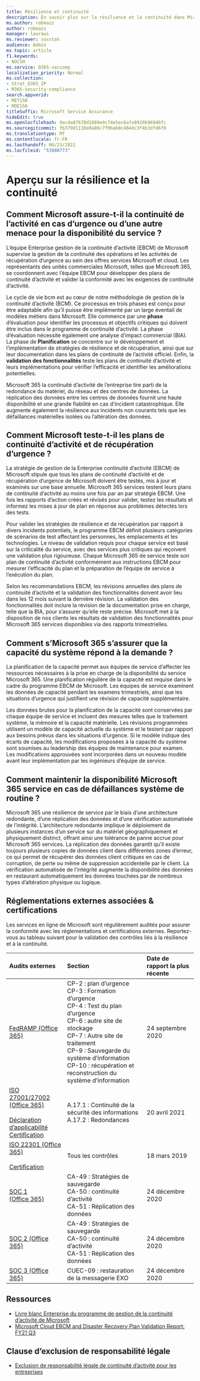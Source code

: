 ```yaml
---
title: Résilience et continuité
description: En savoir plus sur la résilience et la continuité dans Microsoft 365
ms.author: robmazz
author: robmazz
manager: laurawi
ms.reviewer: sosstah
audience: Admin
ms.topic: article
f1.keywords:
- NOCSH
ms.service: O365-seccomp
localization_priority: Normal
ms.collection:
- Strat_O365_IP
- M365-security-compliance
search.appverid:
- MET150
- MOE150
titleSuffix: Microsoft Service Assurance
hideEdit: true
ms.openlocfilehash: 9ac4a87670d1889e9c74e5ec6afe8920b96946fc
ms.sourcegitcommit: fb379d1110a9a86c7f9bab8c484dc3f4b3dfd6f0
ms.translationtype: MT
ms.contentlocale: fr-FR
ms.lasthandoff: 06/23/2021
ms.locfileid: "53088773"
---
```

# <a name="resiliency-and-continuity-overview"></a>Aperçu sur la résilience et la continuité

## <a name="how-does-microsoft-ensure-business-continuity-in-the-case-of-a-disaster-or-other-threat-to-service-availability"></a>Comment Microsoft assure-t-il la continuité de l’activité en cas d’urgence ou d’une autre menace pour la disponibilité du service ?

L’équipe Enterprise gestion de la continuité d’activité (EBCM) de Microsoft supervise la gestion de la continuité des opérations et les activités de récupération d’urgence au sein des offres services Microsoft et cloud. Les représentants des unités commerciales Microsoft, telles que Microsoft 365, se coordonnent avec l’équipe EBCM pour développer des plans de continuité d’activité et valider la conformité avec les exigences de continuité d’activité.

Le cycle de vie bcm est au cœur de notre méthodologie de gestion de la continuité d’activité (BCM). Ce processus en trois phases est conçu pour être adaptable afin qu’il puisse être implémenté par un large éventail de modèles métiers dans Microsoft. Elle commence par une **phase** d’évaluation pour identifier les processus et objectifs critiques qui doivent être inclus dans le programme de continuité d’activité. La phase d’évaluation nécessite également une analyse d’impact commercial (BIA). La phase de **Planification** se concentre sur le développement et l’implémentation de stratégies de résilience et de récupération, ainsi que sur leur documentation dans les plans de continuité de l’activité officiel. Enfin, la **validation des fonctionnalités** teste les plans de continuité d’activité et leurs implémentations pour vérifier l’efficacité et identifier les améliorations potentielles.

Microsoft 365 la continuité d’activité de l’entreprise tire parti de la redondance du matériel, du réseau et des centres de données. La réplication des données entre les centres de données fournit une haute disponibilité et une grande fiabilité en cas d’incident catastrophique. Elle augmente également la résilience aux incidents non courants tels que les défaillances matérielles isolées ou l’altération des données.

## <a name="how-does-microsoft-test-business-continuity-and-disaster-recovery-plans"></a>Comment Microsoft teste-t-il les plans de continuité d’activité et de récupération d’urgence ?

La stratégie de gestion de la Enterprise continuité d’activité (EBCM) de Microsoft stipule que tous les plans de continuité d’activité et de récupération d’urgence de Microsoft doivent être testés, mis à jour et examinés sur une base annuelle. Microsoft 365 services testent leurs plans de continuité d’activité au moins une fois par an par stratégie EBCM. Une fois les rapports d’action créés et révisés pour valider, testez les résultats et informez les mises à jour de plan en réponse aux problèmes détectés lors des tests.

Pour valider les stratégies de résilience et de récupération par rapport à divers incidents potentiels, le programme EBCM définit plusieurs catégories de scénarios de test affectant les personnes, les emplacements et les technologies. Le niveau de validation requis pour chaque service est basé sur la criticalité du service, avec des services plus critiques qui reçoivent une validation plus rigoureuse. Chaque Microsoft 365 de service teste son plan de continuité d’activité conformément aux instructions EBCM pour mesurer l’efficacité du plan et la préparation de l’équipe de service à l’exécution du plan.

Selon les recommandations EBCM, les révisions annuelles des plans de continuité d’activité et la validation des fonctionnalités doivent avoir lieu dans les 12 mois suivant la dernière révision. La validation des fonctionnalités doit inclure la révision de la documentation prise en charge, telle que la BIA, pour s’assurer qu’elle reste précise. Microsoft met à la disposition de nos clients les résultats de validation des fonctionnalités pour Microsoft 365 services disponibles via des rapports trimestrielles.

## <a name="how-does-microsoft-365-ensure-system-capacity-meets-demand"></a>Comment s’Microsoft 365 s’assurer que la capacité du système répond à la demande ?

La planification de la capacité permet aux équipes de service d’affecter les ressources nécessaires à la prise en charge de la disponibilité du service Microsoft 365. Une planification régulière de la capacité est requise dans le cadre du programme EBCM de Microsoft. Les équipes de service examinent les données de capacité pendant les examens trimestriels, ainsi que les situations d’urgence qui justifient une révision de capacité supplémentaire.

Les données brutes pour la planification de la capacité sont conservées par chaque équipe de service et incluent des mesures telles que le traitement système, la mémoire et la capacité matérielle. Les révisions programmées utilisent un modèle de capacité actuelle du système et le testent par rapport aux besoins prévus dans les situations d’urgence. Si le modèle indique des écarts de capacité, les modifications proposées à la capacité du système sont soumises au leadership des équipes de maintenance pour examen. Les modifications approuvées sont incorporées dans un nouveau modèle avant leur implémentation par les ingénieurs d’équipe de service.

## <a name="how-does-microsoft-365-maintain-service-availability-during-routine-system-failures"></a>Comment maintenir la disponibilité Microsoft 365 service en cas de défaillances système de routine ?

Microsoft 365 une résilience de service par le biais d’une architecture redondante, d’une réplication des données et d’une vérification automatisée de l’intégrité. L’architecture redondante implique le déploiement de plusieurs instances d’un service sur du matériel géographiquement et physiquement distinct, offrant ainsi une tolérance de panne accrue pour Microsoft 365 services. La réplication des données garantit qu’il existe toujours plusieurs copies de données client dans différentes zones d’erreur, ce qui permet de récupérer des données client critiques en cas de corruption, de perte ou même de suppression accidentelle par le client. La vérification automatisée de l’intégrité augmente la disponibilité des données en restaurant automatiquement les données touchées par de nombreux types d’altération physique ou logique.

## <a name="related-external-regulations--certifications"></a>Réglementations externes associées & certifications

Les services en ligne de Microsoft sont régulièrement audités pour assurer la conformité avec les réglementations et certifications externes. Reportez-vous au tableau suivant pour la validation des contrôles liés à la résilience et à la continuité.

| **Audits externes** | **Section** | **Date de rapport la plus récente** |
|:--------------------|:------------|:-----------------------|
| [FedRAMP (Office 365)](https://compliance.microsoft.com/compliancemanager) | CP-2 : plan d’urgence <br> CP-3 : Formation d’urgence <br> CP-4 : Test du plan d’urgence <br> CP-6 : autre site de stockage <br> CP-7 : Autre site de traitement <br> CP-9 : Sauvegarde du système d’information <br> CP-10 : récupération et reconstruction du système d’information | 24 septembre 2020 |
| [ISO 27001/27002 (Office 365)](https://servicetrust.microsoft.com/ViewPage/MSComplianceGuideV3?command=Download&downloadType=Document&downloadId=8d625374-4f2d-49f8-9d37-a4281ba98222&tab=7027ead0-3d6b-11e9-b9e1-290b1eb4cdeb&docTab=7027ead0-3d6b-11e9-b9e1-290b1eb4cdeb_ISO_Reports) <br><br> [Déclaration d’applicabilité](https://servicetrust.microsoft.com/ViewPage/MSComplianceGuideV3?command=Download&downloadType=Document&downloadId=c0df4ce8-c77e-4183-84eb-c8688470d8b1&tab=7027ead0-3d6b-11e9-b9e1-290b1eb4cdeb&docTab=7027ead0-3d6b-11e9-b9e1-290b1eb4cdeb_ISO_Reports) <br> [Certification](https://servicetrust.microsoft.com/ViewPage/MSComplianceGuideV3?command=Download&downloadType=Document&downloadId=1e84a14a-2468-45ac-9412-5e53250d57ec&tab=7027ead0-3d6b-11e9-b9e1-290b1eb4cdeb&docTab=7027ead0-3d6b-11e9-b9e1-290b1eb4cdeb_ISO_Reports) | A.17.1 : Continuité de la sécurité des informations <br> A.17.2 : Redondances | 20 avril 2021 |
| [ISO 22301 (Office 365)](https://servicetrust.microsoft.com/ViewPage/MSComplianceGuideV3?command=Download&downloadType=Document&downloadId=13951eb3-6339-4629-b80d-dd0d43812fe7&tab=7027ead0-3d6b-11e9-b9e1-290b1eb4cdeb&docTab=7027ead0-3d6b-11e9-b9e1-290b1eb4cdeb_ISO_Reports) <br><br> [Certification](https://servicetrust.microsoft.com/ViewPage/MSComplianceGuideV3?command=Download&downloadType=Document&downloadId=2bb29cc0-53e7-4a53-a9de-871316e1b80c&tab=7027ead0-3d6b-11e9-b9e1-290b1eb4cdeb&docTab=7027ead0-3d6b-11e9-b9e1-290b1eb4cdeb_ISO_Reports) | Tous les contrôles | 18 mars 2019 |
| [SOC 1 (Office 365)](https://servicetrust.microsoft.com/ViewPage/MSComplianceGuideV3?command=Download&downloadType=Document&downloadId=90df3f9c-3aaf-4dbf-99d0-ca9f2991721b&tab=7027ead0-3d6b-11e9-b9e1-290b1eb4cdeb&docTab=7027ead0-3d6b-11e9-b9e1-290b1eb4cdeb_SOC_%2F_SSAE_16_Reports) | CA-49 : Stratégies de sauvegarde <br> CA-50 : continuité d’activité <br> CA-51 : Réplication des données | 24 décembre 2020 |
| [SOC 2 (Office 365)](https://servicetrust.microsoft.com/ViewPage/MSComplianceGuideV3?command=Download&downloadType=Document&downloadId=a73c1738-7892-42b7-acd3-87b6371c53f6&tab=7027ead0-3d6b-11e9-b9e1-290b1eb4cdeb&docTab=7027ead0-3d6b-11e9-b9e1-290b1eb4cdeb_SOC_%2F_SSAE_16_Reports) | CA-49 : Stratégies de sauvegarde <br> CA-50 : continuité d’activité <br> CA-51 : Réplication des données | 24 décembre 2020 |
| [SOC 3 (Office 365)](https://servicetrust.microsoft.com/ViewPage/MSComplianceGuideV3?command=Download&downloadType=Document&downloadId=274054e5-4968-48d2-bf94-9a8eda5d7a93&tab=7027ead0-3d6b-11e9-b9e1-290b1eb4cdeb&docTab=7027ead0-3d6b-11e9-b9e1-290b1eb4cdeb_SOC_%2F_SSAE_16_Reports) | CUEC-09 : restauration de la messagerie EXO | 24 décembre 2020 |

## <a name="resources"></a>Ressources

- [Livre blanc Enterprise du programme de gestion de la continuité d’activité de Microsoft](https://servicetrust.microsoft.com/ViewPage/TrustDocumentsV3?command=Download&downloadType=Document&downloadId=64f922a6-d624-40dd-a8ae-6f996b5186f3&tab=7f51cb60-3d6c-11e9-b2af-7bb9f5d2d913&docTab=7f) 
- [Microsoft Cloud EBCM and Disaster Recovery Plan Validation Report: FY21 Q3](https://servicetrust.microsoft.com/ViewPage/TrustDocumentsV3?command=Download&downloadType=Document&downloadId=c072d11c-9cc9-42e1-b1cf-7281572fb1dd&tab=7f51cb60-3d6c-11e9-b2af-7bb9f5d2d913&docTab=7f51cb60-3d6c-11e9-b2af-7bb9f5d2d913_FAQ_and_White_Papers)

## <a name="legal-disclaimer"></a>Clause d’exclusion de responsabilité légale

- [Exclusion de responsabilité légale de continuité d’activité pour les entreprises](assurance-ebcm-legal-disclaimer.md)